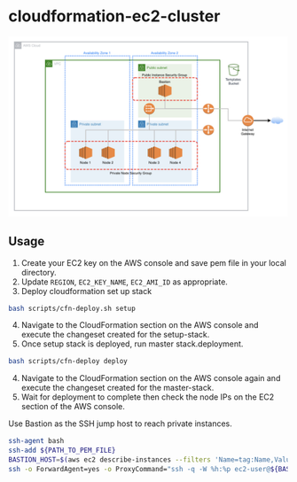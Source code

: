 # cloudformation-ec2-cluster

![Alt text](architecture.jpg?raw=true "Kubernetes Dashboard")

## Usage
1. Create your EC2 key on the AWS console and save pem file in your local directory.
2. Update `REGION`, `EC2_KEY_NAME`, `EC2_AMI_ID` as appropriate.
3. Deploy cloudformation set up stack
```bash
bash scripts/cfn-deploy.sh setup
```
4. Navigate to the CloudFormation section on the AWS console and execute the changeset created for the setup-stack.
3. Once setup stack is deployed, run master stack.deployment.
```bash
bash scripts/cfn-deploy deploy
```
4. Navigate to the CloudFormation section on the AWS console again and execute the changeset created for the master-stack.
5. Wait for deployment to complete then check the node IPs on the EC2 section of the AWS console.

Use Bastion as the SSH jump host to reach private instances.
```bash
ssh-agent bash
ssh-add ${PATH_TO_PEM_FILE}
BASTION_HOST=$(aws ec2 describe-instances --filters 'Name=tag:Name,Values=Public-Node-Bastion' --output text --query 'Reservations[].Instances[].PublicIpAddress')
ssh -o ForwardAgent=yes -o ProxyCommand="ssh -q -W %h:%p ec2-user@${BASTION_HOST}" ec2-user@xx.x.x.xxx
```
